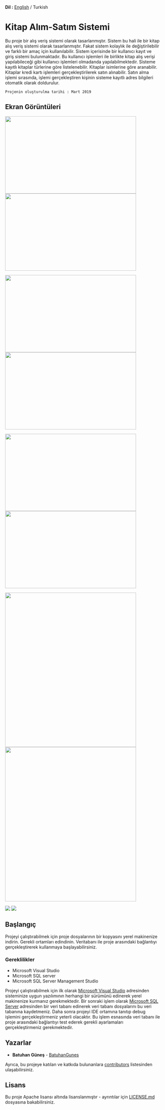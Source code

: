 **Dil :** [English](https://github.com/BatuhanGunes/BookMarket) / Turkish

# Kitap Alım-Satım Sistemi

Bu proje bir alış veriş sistemi olarak tasarlanmıştır. Sistem bu hali ile bir kitap alış veriş sistemi olarak tasarlanmıştır. Fakat sistem kolaylık ile değiştirilebilir ve farklı bir amaç için kullanılabilir. Sistem içerisinde bir kullanıcı kayıt ve giriş sistemi bulunmaktadır. Bu kullanıcı işlemleri ile birlikte kitap alış verişi yapılabileceği gibi kullanıcı işlemleri olmadanda yapılabilmektedir. Sisteme kayıtlı kitaplar türlerine göre listelenebilir. Kitaplar isimlerine göre aranabilir. Kitaplar kredi kartı işlemleri gerçekleştirilerek satın alınabilir. Satın alma işlemi sırasında, işlemi gerçekleştiren kişinin sisteme kayıtlı adres bilgileri otomatik olarak doldurulur.

```
Projenin oluşturulma tarihi : Mart 2019
```

## Ekran Görüntüleri

<img width="425" height="250" src="https://github.com/BatuhanGunes/BookMarket/blob/master/Screenshots/HomePage.png"> <img width="425" height="250" src="https://github.com/BatuhanGunes/BookMarket/blob/master/Screenshots/products.jpg"> 


<img width="425" height="250" src="https://github.com/BatuhanGunes/BookMarket/blob/master/Screenshots/searchPage.jpg"> <img width="425" height="250" src="https://github.com/BatuhanGunes/BookMarket/blob/master/Screenshots/SingleProducts.jpg">

<img width="425" height="250" src="https://github.com/BatuhanGunes/BookMarket/blob/master/Screenshots/LoginPage.jpg"> <img width="425" height="250" src="https://github.com/BatuhanGunes/BookMarket/blob/master/Screenshots/buyPage.jpg"> 


<img width="425" height="500" src="https://github.com/BatuhanGunes/BookMarket/blob/master/Screenshots/Register.png"> <img width="425" height="500" src="https://github.com/BatuhanGunes/BookMarket/blob/master/Screenshots/addProducts.jpg"> 


<img src="https://github.com/BatuhanGunes/BookMarket/blob/master/Screenshots/ContactPage.png"> 


<img src="https://github.com/BatuhanGunes/BookMarket/blob/master/Screenshots/footer.png">

## Başlangıç

Projeyi çalıştırabilmek için proje dosyalarının bir kopyasını yerel makinenize indirin. Gerekli ortamları edindinin. Veritabanı ile proje arasındaki bağlantıyı gerçekleştirerek kullanmaya başlayabilirsiniz.

### Gereklilikler

- Microsoft Visual Studio
- Microsoft SQL server
- Microsoft SQL Server Management Studio

Projeyi çalıştırabilmek için ilk olarak [Microsoft Visual Studio](https://visualstudio.microsoft.com/) adresinden sisteminize uygun yazılımının herhangi bir sürümünü edinerek yerel makinenize kurmanız gerekmektedir. Bir sonraki işlem olarak [Microsoft SQL Server](https://www.microsoft.com/tr-tr/sql-server/sql-server-2019) adresinden bir veri tabanı edinerek veri tabanı dosyalarını bu veri tabanına kaydetmeniz. Daha sonra projeyi IDE ortamına tanıtıp debug işlemini gerçekleştirmeniz yeterli olacaktır. Bu işlem esnasında veri tabanı ile proje arasındaki bağlantıyı test ederek gerekli ayarlamaları gerçekleştirmeniz gerekmektedir.

## Yazarlar

* **Batuhan Güneş**  - [BatuhanGunes](https://github.com/BatuhanGunes)

Ayrıca, bu projeye katılan ve katkıda bulunanlara [contributors](https://github.com/BatuhanGunes/BookMarket/graphs/contributors) listesinden ulaşabilirsiniz.

## Lisans

Bu proje Apache lisansı altında lisanslanmıştır - ayrıntılar için [LICENSE.md](https://github.com/BatuhanGunes/BookMarket/blob/master/LICENSE) dosyasına bakabilirsiniz.

